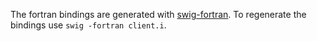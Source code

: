 The fortran bindings are generated with [swig-fortran](https://github.com/swig-fortran/swig). To regenerate the bindings use `swig -fortran client.i`.
